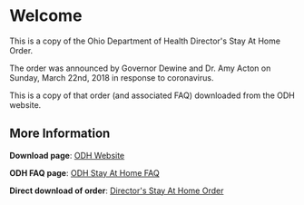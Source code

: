
# Welcome

This is a copy of the Ohio Department of Health Director's Stay At Home Order.

The order was announced by Governor Dewine and Dr. Amy Acton on Sunday, March 22nd, 2018 in response to coronavirus.

This is a copy of that order (and associated FAQ) downloaded from the ODH website. 


## More Information

**Download page**: [ODH Website](https://coronavirus.ohio.gov/wps/portal/gov/covid-19/home/public-health-orders/directors-order-to-stay-at-home)

**ODH FAQ page**: [ODH Stay At Home FAQ](https://coronavirus.ohio.gov/wps/portal/gov/covid-19/home/resources/stay-at-home-order-frequently-asked-questions)

**Direct download of order**: [Director's Stay At Home Order](https://coronavirus.ohio.gov/wps/wcm/connect/gov/81a5ce67-eeb6-4c29-861f-f2996160f028/Director%27s+Order+--+Stay+At+Home+03.22.20.pdf?MOD=AJPERES&CONVERT_TO=url&CACHEID=ROOTWORKSPACE.Z18_M1HGGIK0N0JO00QO9DDDDM3000-81a5ce67-eeb6-4c29-861f-f2996160f028-n43NB1I)